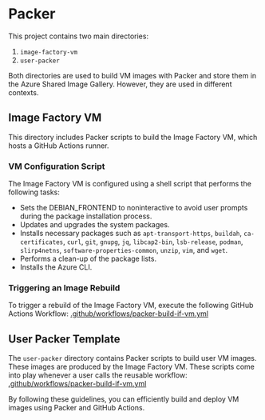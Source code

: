 # Packer

This project contains two main directories:

1. `image-factory-vm`
2. `user-packer`

Both directories are used to build VM images with Packer and store them in the Azure Shared Image Gallery. However, they are used in different contexts.

## Image Factory VM

This directory includes Packer scripts to build the Image Factory VM, which hosts a GitHub Actions runner.

### VM Configuration Script

The Image Factory VM is configured using a shell script that performs the following tasks:

- Sets the DEBIAN_FRONTEND to noninteractive to avoid user prompts during the package installation process.
- Updates and upgrades the system packages.
- Installs necessary packages such as `apt-transport-https`, `buildah`, `ca-certificates`, `curl`, `git`, `gnupg`, `jq`, `libcap2-bin`, `lsb-release`, `podman`, `slirp4netns`, `software-properties-common`, `unzip`, `vim`, and `wget`.
- Performs a clean-up of the package lists.
- Installs the Azure CLI.

### Triggering an Image Rebuild

To trigger a rebuild of the Image Factory VM, execute the following GitHub Actions Workflow: [.github/workflows/packer-build-if-vm.yml](.github/workflows/packer-build-if-vm.yml)

## User Packer Template

The `user-packer` directory contains Packer scripts to build user VM images. These images are produced by the Image Factory VM.
These scripts come into play whenever a user calls the reusable workflow: [.github/workflows/packer-build-if-vm.yml](.github/workflows/packer-build-if-vm.yml)

By following these guidelines, you can efficiently build and deploy VM images using Packer and GitHub Actions.